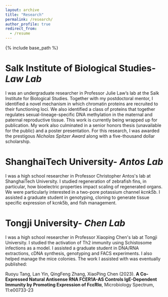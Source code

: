 ```yaml
---
layout: archive
title: "Research"
permalink: /research/
author_profile: true
redirect_from:
  - /resume
---
```


{% include base_path %}

Salk Institute of Biological Studies- _Law Lab_
======
I was an undergraduate researcher in Professor Julie Law’s lab at the Salk Institute for Biological Studies. Together with my postdoctoral mentor, I identified a novel mechanism in which chromatin proteins are recruited to their functioning loci. We also identified a class of proteins that together regulates sexual-lineage-specific DNA methylation in the maternal and paternal reproductive tissue. This work is currently being wrapped up for publication. My work also culminated in a senior honors thesis (unavailable for the public) and a poster presentation. For this research, I was awarded the prestigous _Nicholas Spitzer Award_ along with a five-thousand dollar scholarship.

ShanghaiTech University- _Antos Lab_
======
I was a high school researcher in Professor Christopher Antos's lab at ShanghaiTech University. I studied regeneration of zebrafish fins, in particular, how bioelectric properties impact scaling of regenerated organs. We were particularly interested in a two-pore potassium channel _kcnk5b_. I assisted a graduate student in genotyping, cloning to generate tissue specific expression of kcnk5b, and fish management. 

Tongji University- _Chen Lab_
======
I was a high school researcher in Professor Xiaoping Chen's lab at Tongji University. I studied the activation of Th2 immunity using Schistosome infections as a model. I assisted a graduate student in DNA/RNA extractions, cDNA synthesis, genotyping and FACS experiments. I also helped manage the mice colonies. The work I assisted with was eventually published:

Ruoyu Tang, Lan Yin, QingFeng Zhang, XiaoPing Chen (2023). **A Co-Expressed Natural Antisense RNA FCER1A-AS Controls IgE-Dependent Immunity by Promoting Expression of FcεRIα**, Microbiology Spectrum, 11:e00733-23


